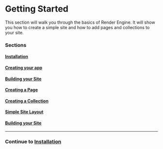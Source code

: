 # Getting Started

This section will walk you through the basics of Render Engine. It will show you how to create a simple site and how to add pages and collections to your site.

### Sections
#### [Installation](../installation.html)
#### [Creating your app](../creating-your-app.html)
#### [Building your Site](../building-your-site.html)
#### [Creating a Page](../creating-a-page.html)
#### [Creating a Collection](../creating-a-collection.html)
#### [Simple Site Layout](../simple-site-layout.html)
#### [Building your Site](../building-your-site.html)

---

### Continue to [Installation](../installation.html)
